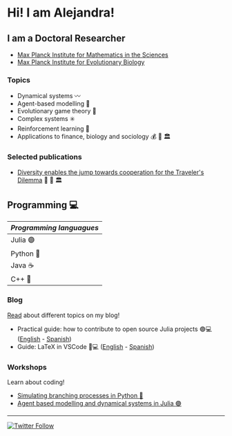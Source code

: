 # Hi! I am Alejandra! 

## I am a Doctoral Researcher
* [Max Planck Institute for Mathematics in the Sciences](https://www.mis.mpg.de)
* [Max Planck Institute for Evolutionary Biology](https://www.evolbio.mpg.de/2169/en)

### Topics
- Dynamical systems :wavy_dash:
- Agent-based modelling :busts_in_silhouette:
- Evolutionary game theory 🎲
- Complex systems ✳️ 
- Reinforcement learning :arrows_counterclockwise:
- Applications to finance, biology and sociology :moneybag: :seedling: :classical_building:

### Selected publications
* [Diversity enables the jump towards cooperation for the Traveler's Dilemma](https://www.nature.com/articles/s41598-023-28600-5) :busts_in_silhouette: 🎲 :classical_building:

## Programming 💻

| *Programming languagues* |
| ------------- | 
| Julia :purple_circle: | 
| Python :snake: | 
| Java :coffee: |
| C++ :small_blue_diamond: |

### Blog

[Read](https://github.com/MA-Ramirez/BlogPosts) about different topics on my blog!
- Practical guide: how to contribute to open source Julia projects 🟣💻 ([English](https://github.com/MA-Ramirez/BlogPosts/blob/main/1_PracticalGuide.md) - [Spanish](https://github.com/MA-Ramirez/BlogPosts/blob/main/2_GuiaPractica.md))
- Guide: LaTeX in VSCode 📝💻 ([English](https://github.com/MA-Ramirez/BlogPosts/blob/main/3_LaTeXinVSCode.md) - [Spanish](https://github.com/MA-Ramirez/BlogPosts/blob/main/4_LaTeXenVSCode.md))

### Workshops
Learn about coding!
* [Simulating branching processes in Python :snake:](https://github.com/MA-Ramirez/SimulatingBranchingProcesses)
* [Agent based modelling and dynamical systems in Julia :purple_circle:](https://github.com/JuliaDynamics/NonlinearDynamicsComplexSystemsCourse)

-------

[![Twitter Follow](https://img.shields.io/twitter/follow/MA_Ramirez_?color=9cf&logo=twitter&style=for-the-badge)](https://twitter.com/MA_Ramirez_)

<!---
MA-Ramirez/MA-Ramirez is a ✨ special ✨ repository because its `README.md` (this file) appears on your GitHub profile.
You can click the Preview link to take a look at your changes.
--->
